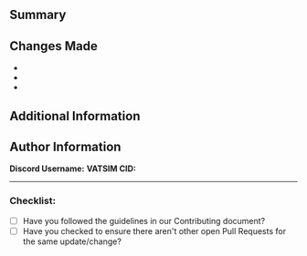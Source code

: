 ## Summary

<!-- Provide a brief description of what this PR does -->

## Changes Made

<!-- List the main changes in this pull request -->

-
-
-

## Additional Information

<!-- Any other relevant information, screenshots, or context -->

## Author Information

**Discord Username:** <!-- Your Discord username (if different from GitHub) -->
**VATSIM CID:** <!-- Your VATSIM Controller ID -->

---

### Checklist:

- [ ] Have you followed the guidelines in our Contributing document?
- [ ] Have you checked to ensure there aren't other open Pull Requests for the same update/change?

